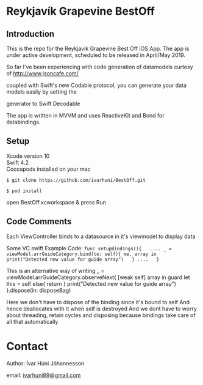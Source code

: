 # Reykjavík Grapevine BestOff
## Introduction

This is the repo for the Reykjavik Grapevine Best Off iOS App.
The app is under active development, scheduled to be released in April/May 2019.

So far I've been experiencing with code generation of datamodels curtesy of http://www.jsoncafe.com/  

coupled with Swift's new Codable protocol, you can generate your data models easily by setting the  

generator to Swift Decodable 

The app is written in MVVM and uses ReactiveKit and Bond for databindings. 

## Setup
Xcode version 10  
Swift 4.2  
Cocoapods installed on your mac

`$ git clone https://github.com/ivarhuni/BestOff.git`


  `$ pod install`


 open BestOff.xcworkspace & press Run


## Code Comments 
Each ViewController binds to a datasource in it's viewmodel to display data  

Some VC.swift Example Code:
 `func setupBindings(){  
 	....
 	_ = viewModel.arrGuideCategory.bind(to: self){ me, array in    
            print("Detected new value for guide array")  
 	  }
 	 ....  
 }`

This is an alternative way of writing
_ = viewModel.arrGuideCategory.observeNext{ [weak self] array in
guard let this = self else{ return }
print("Detected new value for guide array")
}.dispose(in: disposeBag)  

Here we don't have to dispose of the binding since it's bound to self
And hence deallocates with it when self is destroyed
And we dont have to worry about
threading, retain cycles and disposing because bindings take care of all that automatically




# Contact
   
   Author: Ívar Húni Jóhannesson


   email: ivarhuni89@gmail.com

